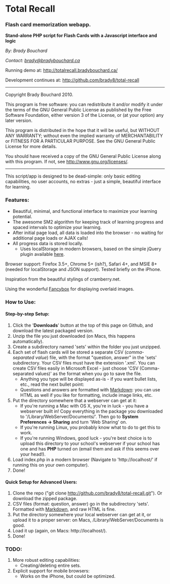 # Total Recall
### Flash card memorization webapp.

**Stand-alone PHP script for Flash Cards with a Javascript interface and logic**

*By: Brady Bouchard*

*Contact: brady@bradybouchard.ca*

Running demo at: <http://totalrecall.bradybouchard.ca/>

Development continues at: <http://github.com/brady8/total-recall>

------------------------------------------------------------------

Copyright Brady Bouchard 2010.

This program is free software: you can redistribute it and/or modify
it under the terms of the GNU General Public License as published by
the Free Software Foundation, either version 3 of the License, or
(at your option) any later version.

This program is distributed in the hope that it will be useful,
but WITHOUT ANY WARRANTY; without even the implied warranty of
MERCHANTABILITY or FITNESS FOR A PARTICULAR PURPOSE.  See the
GNU General Public License for more details.

You should have received a copy of the GNU General Public License
along with this program.  If not, see <http://www.gnu.org/licenses/>.

------------------------------------------------------------------

This script/app is designed to be dead-simple: only basic editing capabilities, no user accounts, no extras - just a simple, beautiful interface for learning.

### Features:

* Beautiful, minimal, and functional interface to maximize your learning potential.
* The awesome SM2 algorithm for keeping track of learning progress and spaced intervals to optimize your learning.
* After initial page load, all data is loaded into the browser - no waiting for additional page loads or AJAX calls!
* All progress data is stored locally.
	* Uses localStorage in modern browsers, based on the simple jQuery plugin available [here](http://www.stoimen.com/blog/2010/02/25/jquery-localstorage-plugin/).

Browser support: Firefox 3.5+, Chrome 5+ (ish?), Safari 4+, and MSIE 8+ (needed for localStorage and JSON support). Tested briefly on the iPhone.

Inspiration from the beautiful stylings of cramberry.net.

Using the wonderful [Fancybox](http://fancybox.net/) for displaying overlaid images.

### How to Use:

#### Step-by-step Setup:

1. Click the '**Downloads**' button at the top of this page on Github, and download the latest packaged version.
2. Unzip the file you just downloaded (on Macs, this happens automatically).
3. Create a subdirectory named 'sets' within the folder you just unzipped.
3. Each set of flash cards will be stored a separate CSV (*comma-separated value*) file, with the format "question, answer" in the 'sets' subdirectory. Your CSV files must have the extension '.xml'. You can create CSV files easily in Microsoft Excel - just choose 'CSV (Comma-separated values)' as the format when you go to save the file.
	* Anything you type will be displayed as-is - if you want bullet lists, etc., read the next bullet point:
	* Questions and answers are formatted with [Markdown](http://daringfireball.net/projects/markdown/): you can use HTML as well if you like for formatting, include image links, etc.
4. Put the directory somewhere that a webserver can get at it:
	* If you're running a Mac with OS X, you're in luck - you have a webserver built in! Copy everything in the package you downloaded to '/Library/WebServer/Documents/'. Then go to **System Preferences -> Sharing** and turn 'Web Sharing' on.
	* If you're running Linux, you probably know what to do to get this to work.
	* If you're running Windows, good luck - you're best choice is to upload this directory to your school's webserver if your school has one and has **PHP** turned on (email them and ask if this seems over your head!).
5. Load index.php in a modern browser (Navigate to 'http://localhost/' if running this on your own computer).
6. Done!

#### Quick Setup for Advanced Users:

1. Clone the repo ("git clone http://github.com/brady8/total-recall.git"). Or download the zipped package.
2. CSV files (format: question, answer) go in the subdirectory 'sets'. Formatted with [Markdown](http://daringfireball.net/projects/markdown/), and raw HTML is fine.
3. Put the directory somewhere your local webserver can get at it, or upload it to a proper server: on Macs, /Library/WebServer/Documents is good.
4. Load it up (again, on Macs: http://localhost/).
5. Done!

### TODO:

1. More robust editing capabilities:
	* Creating/deleting entire sets.
2. Explicit support for mobile browsers:
	* Works on the iPhone, but could be optimized.
